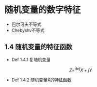 # 随机变量的数字特征

- 巴尔可夫不等式
- Chebyshv不等式

## 1.4 随机变量的特征函数

- Def 1.4.1 复随机变量

$$
    Z =^{def} X + jY
$$

- Def 1.4.2 随机变量X的特征函数
